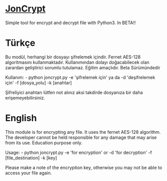 # [JonCrypt](https://darkao.github.io/JonCrypt/)

Simple tool for encrypt and decrypt file with Python3. In BETA!!


# Türkçe


  Bu modül, herhangi bir dosyayı şifrelemek içindir. Fernet AES-128 algoritmasını kullanmaktadır. Kullanımından dolayı doğacabilecek olan zarardan geliştirici sorumlu tutulamaz. Eğitim amaçlıdır. Beta Sürümündedir

  Kullanım:
    - python joncrypt.py -e 'şifrelemek için' ya da -d 'deşifrelemek için' -f [dosya_yolu] -k [anahtar]

   Şifreliyici anahtarı lütfen not alınız aksi takdirde dosyanıza bir daha erişemeyebilirsiniz.

# English

   This module is for encrypting any file. It uses the fernet AES-128 algorithm. The developer cannot be held responsible for any damage that may arise from its use. Education purpose only.

   Usage:
     - python joncrypt.py -e 'for encryption' or -d 'for decryption' -f [file_destination] -k [key]

   Please make a note of the encryption key, otherwise you may not be able to access your file again.
